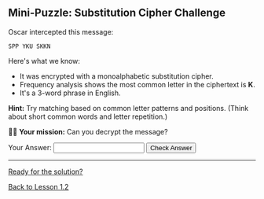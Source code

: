## Mini-Puzzle: Substitution Cipher Challenge

Oscar intercepted this message:

```
SPP YKU SKKN
```

Here's what we know:

*   It was encrypted with a monoalphabetic substitution cipher.
*   Frequency analysis shows the most common letter in the ciphertext is **K**.
*   It's a 3-word phrase in English.

**Hint:** Try matching based on common letter patterns and positions.
(Think about short common words and letter repetition.)

🕵️‍♀️ **Your mission:**
Can you decrypt the message?

<div>
  <label for="solutionInput">Your Answer:</label>
  <input type="text" id="solutionInput" name="solutionInput" size="20">
  <button onclick="checkSolution()">Check Answer</button>
  <p id="feedback" style="margin-top: 10px; font-weight: bold;"></p>
</div>

---

[Ready for the solution?](ch01_lesson1.2_solution.html) <!-- Link to the solution page -->

[Back to Lesson 1.2](ch01_lesson1.2.html)

<script>
function checkSolution() {
  const userAnswer = document.getElementById('solutionInput').value;
  const feedbackElement = document.getElementById('feedback');
  const correctAnswer = 'SEE YOU SOON';

  // Normalize answers (uppercase, trim whitespace)
  const normalizedUserAnswer = userAnswer.trim().toUpperCase();
  const normalizedCorrectAnswer = correctAnswer.trim().toUpperCase();

  if (normalizedUserAnswer === normalizedCorrectAnswer) {
    feedbackElement.textContent = 'Correct! 🎉';
    feedbackElement.style.color = 'green';
  } else {
    feedbackElement.textContent = 'Not quite, try again!';
    feedbackElement.style.color = 'red';
  }
}
</script> 
